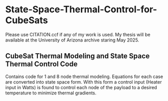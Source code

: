 # State-Space-Thermal-Control-for-CubeSats

Please use CITATION.ccf if any of my work is used. My thesis will be available at the University of Arizona archive staring May 2025.
## CubeSat Thermal Modeling and State Space Thermal Control Code
Contains code for 1 and 8 node thermal modeling. Equations for each case are converted into state space form. With this form a control input (Heater input in Watts) is found to control each node of the payload to a desired temperature to minimize thermal gradients. 

